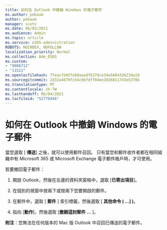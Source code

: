 ```yaml
---
title: 如何在 Outlook 中撤銷 Windows 的電子郵件
ms.author: pebaum
author: pebaum
manager: scotv
ms.date: 06/03/2021
ms.audience: Admin
ms.topic: article
ms.service: o365-administration
ROBOTS: NOINDEX, NOFOLLOW
localization_priority: Normal
ms.collection: Adm_O365
ms.custom:
- "9006712"
- "11521"
ms.openlocfilehash: 7feacfd45feb0aaadf637dce34e668432623da19
ms.sourcegitcommit: 2d32a4679fc54c6bfdff04ee1026811743e5370b
ms.translationtype: MT
ms.contentlocale: zh-TW
ms.lasthandoff: 06/04/2021
ms.locfileid: "52776946"
---
```

# <a name="how-to-recall-an-email-message-in-outlook-for-windows"></a>如何在 Outlook 中撤銷 Windows 的電子郵件

當您選取 [ **傳送**] 之後，就可以使用郵件召回。 只有當您和郵件收件者都在相同組織中有 Microsoft 365 或 Microsoft Exchange 電子郵件帳戶時，才可使用。 

若要撤回電子郵件：

1. 開啟 Outlook，然後在左邊的資料夾窗格中，選取 [**已寄出項目**]。

1. 在個別的視窗中按兩下或按兩下您要開啟的郵件。

1. 在郵件中，選取 [ **郵件** ] 索引標籤，然後選取 [ **其他命令 ( ...] )**。

1. 指向 [**動作**]，然後選取 [**撤銷這封郵件 ...** ]。

**附注**：您無法在任何版本的 Mac 版 Outlook 中召回已傳送的電子郵件。